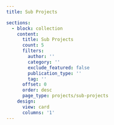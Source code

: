```yaml
---
title: Sub Projects

sections: 
  - block: collection
    content:
      title: Sub Projects
      count: 5
      filters:
        author: ''
        category: ''
        exclude_featured: false
        publication_type: ''
        tag: ''
      offset: 0
      order: desc
      page_type: projects/sub-projects
    design:
      view: card
      columns: '1'
---
```

